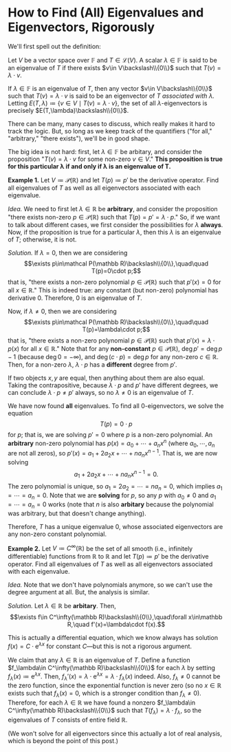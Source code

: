 # How to Find (All) Eigenvalues and Eigenvectors, Rigorously

We'll first spell out the definition:

Let $V$ be a vector space over $\mathbb F$ and $T\in\mathcal L(V)$. A scalar $\lambda\in\mathbb F$ is said to be an eigenvalue of $T$ if there exists $v\in V\backslash\\{0\\}$ such that $T(v)=\lambda\cdot v$. 

If $\lambda\in\mathbb F$ is an eigenvalue of $T$, then any vector $v\in V\backslash\\{0\\}$ such that $T(v)=\lambda\cdot v$ is said to be an eigenvector of $T$ *associated with $\lambda$.* Letting $E(T,\lambda)\coloneqq\{v\in V\mid T(v)=\lambda\cdot v\}$, the set of all $\lambda$-eigenvectors is precisely $E(T,\lambda)\backslash\\{0\\}$.

There can be many, many cases to discuss, which really makes it hard to track the logic. But, so long as we keep track of the quantifiers ("for all," "arbitrary," "there exists"), we'll be in good shape.

The big idea is not hard: first, let $\lambda\in\mathbb F$ be arbitary, and consider the proposition "$T(v)=\lambda\cdot v$ for some non-zero $v\in V$." **This proposition is true for this particular $\boldsymbol\lambda$ if and only if $\boldsymbol\lambda$ is an eigenvalue of $\boldsymbol T$.**

**Example 1.** Let $V\coloneqq\mathcal P(\mathbb R)$ and let $T(p)\coloneqq p'$ be the derivative operator. Find all eigenvalues of $T$ as well as all eigenvectors associated with each eigenvalue.

*Idea.* We need to first let $\lambda\in\mathbb R$ be **arbitrary**, and consider the proposition "there exists non-zero $p\in\mathcal P(\mathbb R)$ such that $T(p)=p'=\lambda\cdot p$." So, if we want to talk about different cases, we first consider the possibilities for $\lambda$ **always**. Now, if the proposition is true for a particular $\lambda$, then this $\lambda$ is an eigenvalue of $T$; otherwise, it is not.

*Solution.* If $\lambda=0$, then we are considering
$$\exists p\in\mathcal P(\mathbb R)\backslash\\{0\\},\quad\quad T(p)=0\cdot p;$$
that is, "there exists a non-zero polynomial $p\in\mathcal P(\mathbb R)$ such that $p'(x)=0$ for all $x\in\mathbb R$." This is indeed true: any constant (but non-zero) polynomial has derivative 0. Therefore, $0$ is an eigenvalue of $T$.

Now, if $\lambda\ne0$, then we are considering
$$\exists p\in\mathcal P(\mathbb R)\backslash\\{0\\},\quad\quad T(p)=\lambda\cdot p;$$
that is, "there exists a non-zero polynomial $p\in\mathcal P(\mathbb R)$ such that $p'(x)={\lambda\cdot p(x)}$ for all $x\in\mathbb R$." Note that for any **non-constant** $p\in\mathcal P(\mathbb R)$, $\deg p'=\deg p-1$ (because $\deg 0=-\infty$), and $\deg(c\cdot p)=\deg p$ for any non-zero $c\in\mathbb R$. Then, for a non-zero $\lambda$, $\lambda\cdot p$ has a **different** degree from $p'$.

If two objects $x,y$ are equal, then anything about them are also equal. Taking the contrapositive, because $\lambda\cdot p$ and $p'$ have different degrees, we can conclude $\lambda\cdot p\ne p'$ always, so no $\lambda\ne0$ is an eigenvalue of $T$.

We have now found **all** eigenvalues. To find all $0$-eigenvectors, we solve the equation
$$T(p)=0\cdot p$$
for $p$; that is, we are solving $p'=0$ where $p$ is a non-zero polynomial. An **arbitrary** non-zero polynomial has $p(x)=a_0+\cdots+a_nx^n$ (where $a_0,\cdots,a_n$ are not all zeros), so $p'(x)=a_1+2a_2x+\cdots+na_nx^{n-1}$. That is, we are now solving
$$a_1+2a_2x+\cdots+na_nx^{n-1}=0.$$
The zero polynomial is unique, so $a_1=2a_2=\cdots=na_n=0$, which implies $a_1=\cdots=a_n=0$. Note that we are **solving** for $p$, so any $p$ with $a_0\ne0$ and $a_1=\cdots=a_n=0$ works (note that $n$ is also **arbitary** because the polynomial was arbitrary, but that doesn't change anything).


Therefore, $T$ has a unique eigenvalue $0$, whose associated eigenvectors are any non-zero constant polynomial.

**Example 2.** Let $V\coloneqq C^\infty(\mathbb R)$ be the set of all smooth (i.e., infinitely differentiable) functions from $\mathbb R$ to $\mathbb R$ and let $T(p)\coloneqq p'$ be the derivative operator. Find all eigenvalues of $T$ as well as all eigenvectors associated with each eigenvalue.

*Idea.* Note that we don't have polynomials anymore, so we can't use the degree argument at all. But, the analysis is similar.

*Solution.* Let $\lambda\in\mathbb R$ be **arbitary**. Then,
$$\exists f\in C^\infty(\mathbb R)\backslash\\{0\\},\quad\forall x\in\mathbb R,\quad f'(x)=\lambda\cdot f(x).$$

This is actually a differential equation, which we know always has solution $f(x)=C\cdot\mathrm e^{\lambda x}$ for constant $C$—but this is not a rigorous argument. 

We claim that any $\lambda\in\mathbb R$ is an eigenvalue of $T$. Define a function $f_\lambda\in C^\infty(\mathbb R)\backslash\\{0\\}$ for each $\lambda$ by setting $f_\lambda(x)\coloneqq\mathrm e^{\lambda x}$. Then, $f_\lambda'(x)=\lambda\cdot\mathrm e^{\lambda x}=\lambda\cdot f_\lambda(x)$ indeed. Also, $f_\lambda\ne0$ cannot be the zero function, since the exponential function is never zero (so no $x\in\mathbb R$ exists such that $f_\lambda(x)=0$, which is a stronger condition than $f_\lambda\ne0$). Therefore, for each $\lambda\in\mathbb R$ we have found a nonzero $f_\lambda\in C^\infty(\mathbb R)\backslash\\{0\\}$ such that $T(f_\lambda)=\lambda\cdot f_\lambda$, so the eigenvalues of $T$ consists of entire field $\mathbb R$.

(We won't solve for all eigenvectors since this actually a lot of real analysis, which is beyond the point of this post.)

